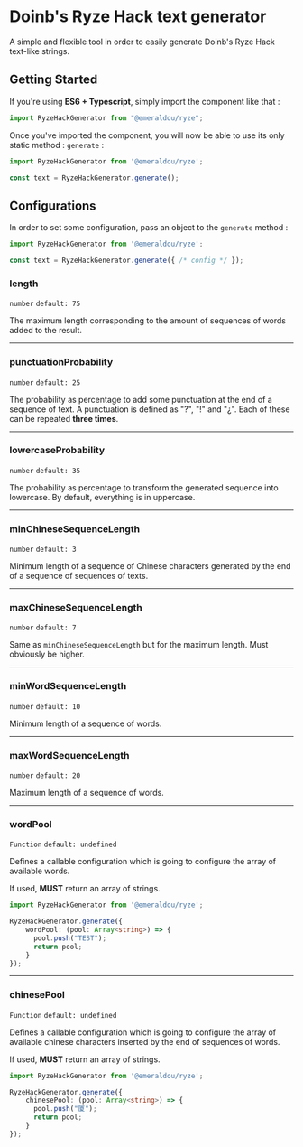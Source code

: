 # Doinb's Ryze Hack text generator

A simple and flexible tool in order to easily generate Doinb's Ryze Hack text-like strings.

## Getting Started

If you're using **ES6 + Typescript**, simply import the component like that :

```typescript
import RyzeHackGenerator from "@emeraldou/ryze";
```

Once you've imported the component, you will now be able to use its only static method :
```generate``` :

```typescript
import RyzeHackGenerator from '@emeraldou/ryze';

const text = RyzeHackGenerator.generate();
```

## Configurations

In order to set some configuration, pass an object to the ```generate``` method :

```ts
import RyzeHackGenerator from '@emeraldou/ryze';

const text = RyzeHackGenerator.generate({ /* config */ });
```

### length

```number``` ```default: 75```

The maximum length corresponding to the amount of sequences of words added to the result.

---

### punctuationProbability

```number``` ```default: 25```

The probability as percentage to add some punctuation at the end of a sequence of text. A
punctuation is defined as "?", "!" and "¿". Each of these can be repeated **three times**.

---

### lowercaseProbability

```number``` ```default: 35```

The probability as percentage to transform the generated sequence into lowercase. By default,
everything is in uppercase.

---

### minChineseSequenceLength

```number``` ```default: 3```

Minimum length of a sequence of Chinese characters generated by the end of a sequence of
sequences of texts.

---

### maxChineseSequenceLength

```number``` ```default: 7```

Same as ```minChineseSequenceLength``` but for the maximum length. Must obviously be higher.

---

### minWordSequenceLength

```number``` ```default: 10```

Minimum length of a sequence of words.

---

### maxWordSequenceLength

```number``` ```default: 20```

Maximum length of a sequence of words.

---

### wordPool

```Function``` ```default: undefined```

Defines a callable configuration which is going to configure the array of available words.

If used, **MUST** return an array of strings.

```ts
import RyzeHackGenerator from '@emeraldou/ryze';

RyzeHackGenerator.generate({
    wordPool: (pool: Array<string>) => {
      pool.push("TEST");
      return pool;
    }
});
```

---

### chinesePool

```Function``` ```default: undefined```

Defines a callable configuration which is going to configure the array of available 
chinese characters inserted by the end of sequences of words.

If used, **MUST** return an array of strings.

```ts
import RyzeHackGenerator from '@emeraldou/ryze';

RyzeHackGenerator.generate({
    chinesePool: (pool: Array<string>) => {
      pool.push("厦");
      return pool;
    }
});
```